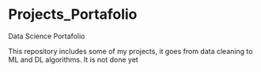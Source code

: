 # Projects_Portafolio
Data Science Portafolio 


This repository includes some of my projects, it goes from data cleaning to ML and DL algorithms. It is not done yet
